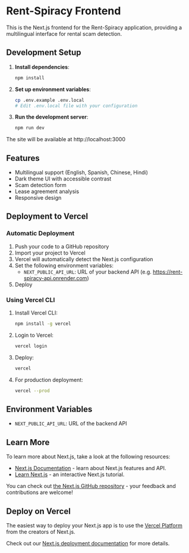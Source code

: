 # Rent-Spiracy Frontend

This is the Next.js frontend for the Rent-Spiracy application, providing a multilingual interface for rental scam detection.

## Development Setup

1. **Install dependencies**:
   ```bash
   npm install
   ```

2. **Set up environment variables**:
   ```bash
   cp .env.example .env.local
   # Edit .env.local file with your configuration
   ```

3. **Run the development server**:
   ```bash
   npm run dev
   ```

The site will be available at http://localhost:3000

## Features

- Multilingual support (English, Spanish, Chinese, Hindi)
- Dark theme UI with accessible contrast
- Scam detection form
- Lease agreement analysis
- Responsive design

## Deployment to Vercel

### Automatic Deployment

1. Push your code to a GitHub repository
2. Import your project to Vercel
3. Vercel will automatically detect the Next.js configuration
4. Set the following environment variables:
   - `NEXT_PUBLIC_API_URL`: URL of your backend API (e.g. https://rent-spiracy-api.onrender.com)
5. Deploy

### Using Vercel CLI

1. Install Vercel CLI:
   ```bash
   npm install -g vercel
   ```

2. Login to Vercel:
   ```bash
   vercel login
   ```

3. Deploy:
   ```bash
   vercel
   ```

4. For production deployment:
   ```bash
   vercel --prod
   ```

## Environment Variables

- `NEXT_PUBLIC_API_URL`: URL of the backend API

## Learn More

To learn more about Next.js, take a look at the following resources:

- [Next.js Documentation](https://nextjs.org/docs) - learn about Next.js features and API.
- [Learn Next.js](https://nextjs.org/learn) - an interactive Next.js tutorial.

You can check out [the Next.js GitHub repository](https://github.com/vercel/next.js) - your feedback and contributions are welcome!

## Deploy on Vercel

The easiest way to deploy your Next.js app is to use the [Vercel Platform](https://vercel.com/new?utm_medium=default-template&filter=next.js&utm_source=create-next-app&utm_campaign=create-next-app-readme) from the creators of Next.js.

Check out our [Next.js deployment documentation](https://nextjs.org/docs/app/building-your-application/deploying) for more details.
